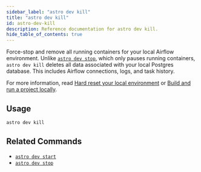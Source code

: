 ```yaml
---
sidebar_label: "astro dev kill"
title: "astro dev kill"
id: astro-dev-kill
description: Reference documentation for astro dev kill.
hide_table_of_contents: true
---
```


Force-stop and remove all running containers for your local Airflow environment. Unlike [`astro dev stop`](astro-dev-stop.md), which only pauses running containers, `astro dev kill` deletes all data associated with your local Postgres database. This includes Airflow connections, logs, and task history.

For more information, read [Hard reset your local environment](test-and-troubleshoot-locally.md#hard-reset-your-local-environment) or [Build and run a project locally](develop-project.md#build-and-run-a-project-locally).

## Usage

```bash
astro dev kill
```

## Related Commands

- [`astro dev start`](cli/astro-dev-start.md)
- [`astro dev stop`](cli/astro-dev-stop.md)
